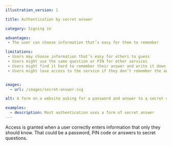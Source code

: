 ```yaml
---
illustration_version: 1

title: Authentication by secret answer

category: Signing in

advantages:
 - The user can choose information that’s easy for them to remember

limitations:
 - Users may choose information that’s easy for others to guess
 - Users might use the same question or PIN for other services
 - Users might find it hard to remember their answer and write it down, reducing security
 - Users might lose access to the service if they don’t remember the answer


images:
  - url: /images/secret-answer.svg

alt: A form on a website asking for a password and answer to a secret question.

examples:
  - description: Most authentication uses a form of secret answer
---
```


Access is granted when a user correctly enters information that only they should know. That could be a password, PIN code or answers to secret questions.
